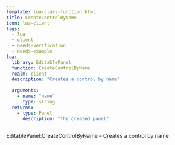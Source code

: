```yaml
---
template: lua-class-function.html
title: CreateControlByName
icon: lua-client
tags:
  - lua
  - client
  - needs-verification
  - needs-example
lua:
  library: EditablePanel
  function: CreateControlByName
  realm: client
  description: "Creates a control by name"
  
  arguments:
    - name: "name"
      type: string
  returns:
    - type: Panel
      description: "The created panel"
---
```


<div class="lua__search__keywords">
EditablePanel:CreateControlByName &#x2013; Creates a control by name
</div>
